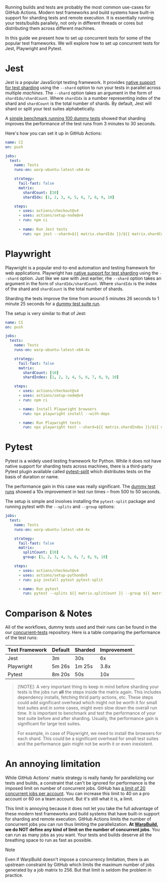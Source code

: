 Running builds and tests are probably the most common use-cases for GitHub Actions. Modern test frameworks and build systems have built-in support for sharding tests and remote execution.  It is essentially running your tests/builds parallely, not only in different threads or cores but distributing them across different machines.

In this guide we present how to set up concurrent tests for some of the popular test frameworks. We will explore how to set up concurrent tests for Jest, Playwright and Pytest.

# Jest

Jest is a popular JavaScript testing framework. It provides [native support for test sharding](https://jestjs.io/docs/cli#--shard) using the `--shard` option to run your tests in parallel across multiple *machines*. The `--shard` option takes an argument in the form of `shardIdx/shardCount`. Where `shardIdx` is a number representing index of the shard and `shardCount` is the total number of shards. By default, Jest will shard or split your test suites alphabetically.

A [simple benchmark running 100 dummy tests](https://github.com/WarpBuilds/concurrent-tests/actions/runs/8738287628) showed that sharding improves the performance of the test runs from 3 minutes to 30 seconds.

Here's how you can set it up in GitHub Actions:

```yaml
name: CI
on: push

jobs:
  test:
    name: Tests
    runs-on: warp-ubuntu-latest-x64-4x

    strategy:
      fail-fast: false
      matrix:
        shardCount: [10]
        shardIdx: [1, 2, 3, 4, 5, 6, 7, 8, 9, 10]

    steps:
      - uses: actions/checkout@v4
      - uses: actions/setup-node@v4
      - run: npm ci
    
      - name: Run Jest tests
        run: npx jest --shard=${{ matrix.shardIdx }}/${{ matrix.shardCount }}
```

# Playwright

Playwright is a popular end-to-end automation and testing framework for web applications. Playwright has [native support for test sharding](https://playwright.dev/docs/test-sharding) using the `--shard` option. Just like we saw with Jest earlier, rhe `--shard` option takes an argument in the form of `shardIdx/shardCount`. Where `shardIdx` is the index of the shard and `shardCount` is the total number of shards.

Sharding the tests improve the time from around 5 minutes 26 seconds to 1 minute 25 seconds for a [dummy test suite run](https://github.com/WarpBuilds/concurrent-tests/actions/runs/8740435954).

The setup is very similar to that of Jest:

```yaml
name: CI
on: push

jobs:
  tests:
    name: Tests
    runs-on: warp-ubuntu-latest-x64-4x

    strategy:
      fail-fast: false
      matrix:
        shardCount: [10]
        shardIndex: [1, 2, 3, 4, 5, 6, 7, 8, 9, 10]

    steps:
      - uses: actions/checkout@v4
      - uses: actions/setup-node@v4
      - run: npm ci

      - name: Install Playwright browsers
        run: npx playwright install --with-deps

      - name: Run Playwright tests
        run: npx playwright test --shard=${{ matrix.shardIndex }}/${{ matrix.shardCount }}
```

# Pytest

Pytest is a widely used testing framework for Python. While it does not have native support for sharding tests across machines, there is a third-party Pytest plugin available called [pytest-split](https://github.com/jerry-git/pytest-split) which distributes tests on the basis of duration or name.

The performance gain in this case was really significant. The [dummy test runs](https://github.com/WarpBuilds/concurrent-tests/actions/runs/8738290262) showed a 10x improvement in test run times – from 500 to 50 seconds.

The setup is simple and involves installing the `pytest-split` package and running pytest with the `--splits` and `--group` options:

```yaml
jobs:
  test:
    name: Tests
    runs-on: warp-ubuntu-latest-x64-4x

    strategy:
      fail-fast: false
      matrix:
        splitCount: [10]
        group: [1, 2, 3, 4, 5, 6, 7, 8, 9, 10]

    steps:
      - uses: actions/checkout@v4
      - uses: actions/setup-python@v5
      - run: pip install pytest pytest-split

      - name: Run pytest
        run: pytest --splits ${{ matrix.splitCount }} --group ${{ matrix.group }}
```

# Comparison & Notes

All of the workflows, dummy tests used and their runs can be found in the our [concurrent-tests](https://github.com/WarpBuilds/concurrent-tests) repository. Here is a table comparing the performance of the test runs:

| Test Framework | Default | Sharded | Improvement |
| -------------- | ------- | ------- | ----------- |
| Jest           | 3m      | 30s     | 6x          |
| Playwright     | 5m 26s  | 1m 25s  | 3.8x        |
| Pytest         | 8m 20s  | 50s     | 10x         |

> [!NOTE]: A very important thing to keep in mind before sharding your tests is the jobs run **all** the steps inside the matrix again. This includes dependency installs, fetching thrid party actions, etc. These steps could add significant overhead which might not be worth it for small test suites and in some cases, might even slow down the overall run time. It is important to benchmark and test the performance of your test suite before and after sharding. Usually, the performance gain is significant for large test suites.
>
> For example, in case of Playwright, we need to install the browsers for each shard. This could be a significant overhead for small test suites and the performance gain might not be worth it or even inexistent.

# An annoying limitation

While GitHub Actions' matrix strategy is really handy for parallelizing our tests and builds, a constraint that can't be ignored for performance is the imposed limit on number of concurrent jobs. GitHub has [a limit of 20 concurrent jobs per account](https://docs.github.com/en/actions/learn-github-actions/usage-limits-billing-and-administration#usage-limits). You can increase this limit to 40 on a pro account or 60 on a team account. But it's still what it is, a limit.

This limit is annoying because it does not let you take the full advantage of these modern test frameworks and build systems that have built-in support for sharding and remote execution. GitHub Actions limits the number of concurrent jobs you can run thus limiting the parallelization. **At [WarpBuild](https://warpbuild.com), we do NOT define any kind of limit on the number of concurrent jobs**. You can run as many jobs as you want. Your tests and builds deserve all the breathing space to run as fast as possible.

> [!NOTE]
> Even if WarpBuild doesn't impose a concurrency limitation, there is an upstream constraint by GitHub which limits the maximum number of jobs generated by a job matrix to 256. But that limit is seldom the problem in practice.
